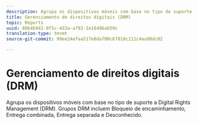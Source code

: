 ```yaml
---
description: Agrupa os dispositivos móveis com base no tipo de suporte a Digital Rights Management (DRM). Grupos DRM incluem   Bloqueio de encaminhamento, Entrega combinada, Entrega separada e  Desconhecido.
title: Gerenciamento de direitos digitais (DRM)
topic: Reports
uuid: 8064b942-8f5c-433a-a793-1e16496ab59c
translation-type: tm+mt
source-git-commit: 99ee24efaa517e8da700c67818c111c4aa90dc02

---
```



# Gerenciamento de direitos digitais (DRM)

Agrupa os dispositivos móveis com base no tipo de suporte a Digital Rights Management (DRM). Grupos DRM incluem   Bloqueio de encaminhamento, Entrega combinada, Entrega separada e  Desconhecido.

